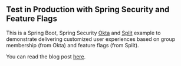 ## Test in Production with Spring Security and Feature Flags

This is a Spring Boot, Spring Security [Okta](https://developer.okta.com) and [Split](https://split.io) example to 
demonstrate delivering customized user experiences based on group membership (from Okta) and feature flags (from Split).

You can read the blog post [here](https://developer.okta.com/blog/2020/10/09/okta-spring-security-feature-flags).